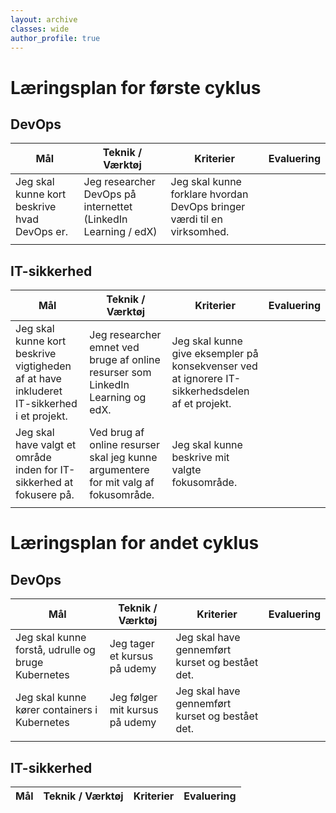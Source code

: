 ```yaml
---
layout: archive
classes: wide
author_profile: true
---
```

<h1>Læringsplan for første cyklus</h1>

<h2>DevOps</h2>

| Mål | Teknik / Værktøj | Kriterier | Evaluering |
|-------|--------|---------|---------|
| Jeg skal kunne kort beskrive hvad DevOps er. | Jeg researcher DevOps på internettet (LinkedIn Learning / edX) | Jeg skal kunne forklare hvordan DevOps bringer værdi til en virksomhed. |
|  |  |  |


<h2>IT-sikkerhed</h2>

| Mål | Teknik / Værktøj | Kriterier | Evaluering |
|-------|--------|---------|---------|
| Jeg skal kunne kort beskrive vigtigheden af at have inkluderet IT-sikkerhed i et projekt. | Jeg researcher emnet ved bruge af online resurser som LinkedIn Learning og edX.  | Jeg skal kunne give eksempler på konsekvenser ved at ignorere IT-sikkerhedsdelen af et projekt. |
| Jeg skal have valgt et område inden for IT-sikkerhed at fokusere på. | Ved brug af online resurser skal jeg kunne argumentere for mit valg af fokusområde. | Jeg skal kunne beskrive mit valgte fokusområde. |
|  |  |  |



<h1>Læringsplan for andet cyklus</h1>

<h2>DevOps</h2>

| Mål | Teknik / Værktøj | Kriterier | Evaluering |
|-------|--------|---------|---------|
| Jeg skal kunne forstå, udrulle og bruge Kubernetes | Jeg tager et kursus på udemy | Jeg skal have gennemført kurset og bestået det. |
| Jeg skal kunne kører containers i Kubernetes | Jeg følger mit kursus på udemy | Jeg skal have gennemført kurset og bestået det. |
|  |  |  |


<h2>IT-sikkerhed</h2>

| Mål | Teknik / Værktøj | Kriterier | Evaluering |
|-------|--------|---------|---------|
